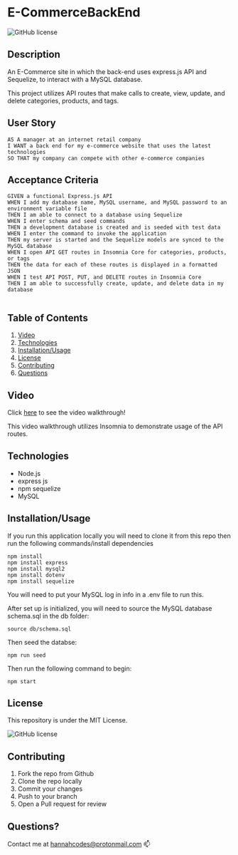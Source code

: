 # E-CommerceBackEnd

![GitHub license](https://img.shields.io/badge/license-MIT-blue.svg)

## Description

An E-Commerce site in which the back-end uses express.js API and Sequelize, to interact with a MySQL database.

This project utilizes API routes that make calls to create, view, update, and delete categories, products, and tags.

## User Story
 
```
AS A manager at an internet retail company
I WANT a back end for my e-commerce website that uses the latest technologies
SO THAT my company can compete with other e-commerce companies

```

## Acceptance Criteria 

```
GIVEN a functional Express.js API
WHEN I add my database name, MySQL username, and MySQL password to an environment variable file
THEN I am able to connect to a database using Sequelize
WHEN I enter schema and seed commands
THEN a development database is created and is seeded with test data
WHEN I enter the command to invoke the application
THEN my server is started and the Sequelize models are synced to the MySQL database
WHEN I open API GET routes in Insomnia Core for categories, products, or tags
THEN the data for each of these routes is displayed in a formatted JSON
WHEN I test API POST, PUT, and DELETE routes in Insomnia Core
THEN I am able to successfully create, update, and delete data in my database


```

## Table of Contents
1. [Video](##Video)
2. [Technologies](##Technologies)
3. [Installation/Usage](##Installation/Usage)
4. [License](##License)
5. [Contributing](##Contributing)
6. [Questions](##Questions)


## Video

Click [here](https://drive.google.com/file/d/1LCfp1p7lMI2K5K9INeS_kTfSiFzix-_E/view) to see the video walkthrough! 

This video walkthrough utilizes Insomnia to demonstrate usage of the API routes.


## Technologies

* Node.js
* express js
* npm sequelize
* MySQL

## Installation/Usage

If you run this application locally you will need to clone it from this repo then run the following commands/install dependencies

```
npm install
npm install express
npm install mysql2
npm install dotenv
npm install sequelize
```

You will need to put your MySQL log in info in a .env file to run this.

After set up is initialized, you will need to source the MySQL database schema.sql in the db folder:
```
source db/schema.sql
```
Then seed the databse: 
```
npm run seed 
```

Then run the following command to begin:

```
npm start
```

## License

This repository is under the MIT License.

![GitHub license](https://img.shields.io/badge/license-MIT-blue.svg)

## Contributing

1. Fork the repo from Github
2. Clone the repo locally
3. Commit your changes
4. Push to your branch
5. Open a Pull request for review

## Questions?

Contact me at hannahcodes@protonmail.com 📫

